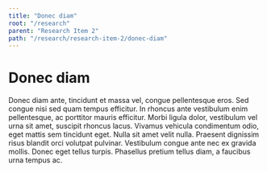 ```yaml
---
title: "Donec diam"
root: "/research"
parent: "Research Item 2"
path: "/research/research-item-2/donec-diam"
---
```


# Donec diam
Donec diam ante, tincidunt et massa vel, congue pellentesque eros. Sed congue nisi sed quam tempus efficitur. In rhoncus ante vestibulum enim pellentesque, ac porttitor mauris efficitur. Morbi ligula dolor, vestibulum vel urna sit amet, suscipit rhoncus lacus. Vivamus vehicula condimentum odio, eget mattis sem tincidunt eget. Nulla sit amet velit nulla. Praesent dignissim risus blandit orci volutpat pulvinar. Vestibulum congue ante nec ex gravida mollis. Donec eget tellus turpis. Phasellus pretium tellus diam, a faucibus urna tempus ac.
